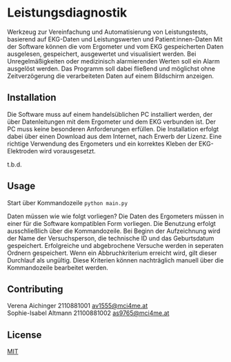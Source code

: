 # Leistungsdiagnostik

Werkzeug zur Vereinfachung und Automatisierung von Leistungstests, basierend auf EKG-Daten und Leistungswerten und Patient:innen-Daten
Mit der Software können die vom Ergometer und vom EKG gespeicherten Daten ausgelesen, gespeichert, ausgewertet und visualisiert werden. Bei Unregelmäßigkeiten oder medizinisch alarmierenden Werten soll ein Alarm ausgelöst werden.
Das Programm soll dabei fließend und möglichst ohne Zeitverzögerung die verarbeiteten Daten auf einem Bildschirm anzeigen.

## Installation

Die Software muss auf einem handelsüblichen PC installiert werden, der über Datenleitungen mit dem Ergometer und dem EKG verbunden ist. Der PC muss keine besonderen Anforderungen erfüllen. Die Installation erfolgt dabei über einen Download aus dem Internet, nach Erwerb der Lizenz.
Eine richtige Verwendung des Ergometers und ein korrektes Kleben der EKG-Elektroden wird vorausgesetzt.

t.b.d.

## Usage

Start über Kommandozeile
```python main.py```

Daten müssen wie wie folgt vorliegen?
Die Daten des Ergometers müssen in einer für die Software kompatiblen Form vorliegen. 
Die Benutzung erfolgt ausschließlich über die Kommandozeile. Bei Beginn der Aufzeichnung wird der Name der Versuchsperson, die technische ID und das Geburtsdatum gespeichert. 
Erfolgreiche und abgebrochene Versuche werden in seperaten Ordnern gespeichert. Wenn ein Abbruchkriterium erreicht wird, gilt dieser Durchlauf als ungültig. Diese Kriterien können nachträglich manuell über die Kommandozeile bearbeitet werden.  

## Contributing

Verena Aichinger 2110881001 av1555@mci4me.at  
Sophie-Isabel Altmann 21100881002 as9765@mci4me.at

## License
[MIT](https://choosealicense.com/licenses/mit/)
